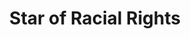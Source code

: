 ---
pid: LLP600
title: Star of Racial Rights
location_transcription: The Center of City Hall
zipcode: '19115'
outside_phl: 
neighborhood: Bustleton,Somerton
age: '11'
age_range: 6-13
instagram: 
image_file_name: LLP_600.jpg
proposal_transcription: Star of racial rights
topic: Culture,History,Human Rights,Race Ethnicity
topic_summary: 0, 0, 0, 0
type: Sculpture Statue
keywords_other: 
credit: "(Alex Steketee)"
image_labels: 
twitter: 
facebook: 
permalink: "/monuments/llp600/"
layout: item-page
---
